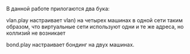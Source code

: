 В данной работе прилогаются два бука:
 
vlan.play настраивает vlan) на четырех машинах в одной сети таким образом, что виртуальные сети используют одни и те же адреса, но коллизий не возникает 

bond.play настраивает бондинг на двух машинах.  
